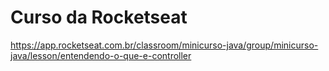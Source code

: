 # **Curso da Rocketseat** 

https://app.rocketseat.com.br/classroom/minicurso-java/group/minicurso-java/lesson/entendendo-o-que-e-controller

